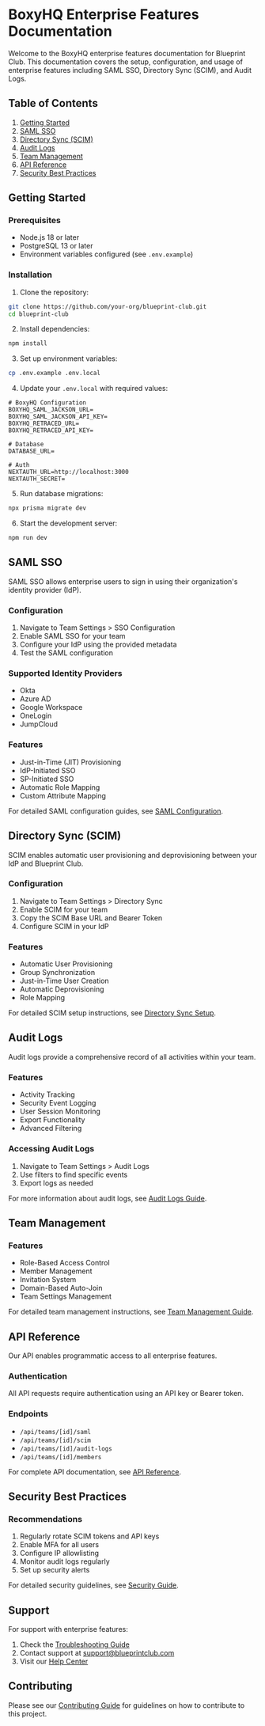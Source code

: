 # BoxyHQ Enterprise Features Documentation

Welcome to the BoxyHQ enterprise features documentation for Blueprint Club. This documentation covers the setup, configuration, and usage of enterprise features including SAML SSO, Directory Sync (SCIM), and Audit Logs.

## Table of Contents

1. [Getting Started](#getting-started)
2. [SAML SSO](#saml-sso)
3. [Directory Sync (SCIM)](#directory-sync-scim)
4. [Audit Logs](#audit-logs)
5. [Team Management](#team-management)
6. [API Reference](#api-reference)
7. [Security Best Practices](#security-best-practices)

## Getting Started

### Prerequisites

- Node.js 18 or later
- PostgreSQL 13 or later
- Environment variables configured (see `.env.example`)

### Installation

1. Clone the repository:
```bash
git clone https://github.com/your-org/blueprint-club.git
cd blueprint-club
```

2. Install dependencies:
```bash
npm install
```

3. Set up environment variables:
```bash
cp .env.example .env.local
```

4. Update your `.env.local` with required values:
```env
# BoxyHQ Configuration
BOXYHQ_SAML_JACKSON_URL=
BOXYHQ_SAML_JACKSON_API_KEY=
BOXYHQ_RETRACED_URL=
BOXYHQ_RETRACED_API_KEY=

# Database
DATABASE_URL=

# Auth
NEXTAUTH_URL=http://localhost:3000
NEXTAUTH_SECRET=
```

5. Run database migrations:
```bash
npx prisma migrate dev
```

6. Start the development server:
```bash
npm run dev
```

## SAML SSO

SAML SSO allows enterprise users to sign in using their organization's identity provider (IdP).

### Configuration

1. Navigate to Team Settings > SSO Configuration
2. Enable SAML SSO for your team
3. Configure your IdP using the provided metadata
4. Test the SAML configuration

### Supported Identity Providers

- Okta
- Azure AD
- Google Workspace
- OneLogin
- JumpCloud

### Features

- Just-in-Time (JIT) Provisioning
- IdP-Initiated SSO
- SP-Initiated SSO
- Automatic Role Mapping
- Custom Attribute Mapping

For detailed SAML configuration guides, see [SAML Configuration](./saml-configuration.md).

## Directory Sync (SCIM)

SCIM enables automatic user provisioning and deprovisioning between your IdP and Blueprint Club.

### Configuration

1. Navigate to Team Settings > Directory Sync
2. Enable SCIM for your team
3. Copy the SCIM Base URL and Bearer Token
4. Configure SCIM in your IdP

### Features

- Automatic User Provisioning
- Group Synchronization
- Just-in-Time User Creation
- Automatic Deprovisioning
- Role Mapping

For detailed SCIM setup instructions, see [Directory Sync Setup](./directory-sync.md).

## Audit Logs

Audit logs provide a comprehensive record of all activities within your team.

### Features

- Activity Tracking
- Security Event Logging
- User Session Monitoring
- Export Functionality
- Advanced Filtering

### Accessing Audit Logs

1. Navigate to Team Settings > Audit Logs
2. Use filters to find specific events
3. Export logs as needed

For more information about audit logs, see [Audit Logs Guide](./audit-logs.md).

## Team Management

### Features

- Role-Based Access Control
- Member Management
- Invitation System
- Domain-Based Auto-Join
- Team Settings Management

For detailed team management instructions, see [Team Management Guide](./team-management.md).

## API Reference

Our API enables programmatic access to all enterprise features.

### Authentication

All API requests require authentication using an API key or Bearer token.

### Endpoints

- `/api/teams/[id]/saml`
- `/api/teams/[id]/scim`
- `/api/teams/[id]/audit-logs`
- `/api/teams/[id]/members`

For complete API documentation, see [API Reference](./api-reference.md).

## Security Best Practices

### Recommendations

1. Regularly rotate SCIM tokens and API keys
2. Enable MFA for all users
3. Configure IP allowlisting
4. Monitor audit logs regularly
5. Set up security alerts

For detailed security guidelines, see [Security Guide](./security-guide.md).

## Support

For support with enterprise features:

1. Check the [Troubleshooting Guide](./troubleshooting.md)
2. Contact support at support@blueprintclub.com
3. Visit our [Help Center](https://help.blueprintclub.com)

## Contributing

Please see our [Contributing Guide](../CONTRIBUTING.md) for guidelines on how to contribute to this project.
